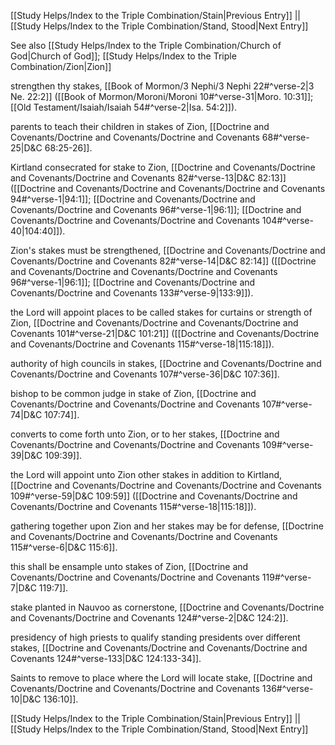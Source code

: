 [[Study Helps/Index to the Triple Combination/Stain|Previous Entry]]  ||  [[Study Helps/Index to the Triple Combination/Stand, Stood|Next Entry]]

 See also [[Study Helps/Index to the Triple Combination/Church of God|Church of God]]; [[Study Helps/Index to the Triple Combination/Zion|Zion]]

 strengthen thy stakes, [[Book of Mormon/3 Nephi/3 Nephi 22#^verse-2|3 Ne. 22:2]] ([[Book of Mormon/Moroni/Moroni 10#^verse-31|Moro. 10:31]]; [[Old Testament/Isaiah/Isaiah 54#^verse-2|Isa. 54:2]]).

 parents to teach their children in stakes of Zion, [[Doctrine and Covenants/Doctrine and Covenants/Doctrine and Covenants 68#^verse-25|D&C 68:25-26]].

 Kirtland consecrated for stake to Zion, [[Doctrine and Covenants/Doctrine and Covenants/Doctrine and Covenants 82#^verse-13|D&C 82:13]] ([[Doctrine and Covenants/Doctrine and Covenants/Doctrine and Covenants 94#^verse-1|94:1]]; [[Doctrine and Covenants/Doctrine and Covenants/Doctrine and Covenants 96#^verse-1|96:1]]; [[Doctrine and Covenants/Doctrine and Covenants/Doctrine and Covenants 104#^verse-40|104:40]]).

 Zion's stakes must be strengthened, [[Doctrine and Covenants/Doctrine and Covenants/Doctrine and Covenants 82#^verse-14|D&C 82:14]] ([[Doctrine and Covenants/Doctrine and Covenants/Doctrine and Covenants 96#^verse-1|96:1]]; [[Doctrine and Covenants/Doctrine and Covenants/Doctrine and Covenants 133#^verse-9|133:9]]).

 the Lord will appoint places to be called stakes for curtains or strength of Zion, [[Doctrine and Covenants/Doctrine and Covenants/Doctrine and Covenants 101#^verse-21|D&C 101:21]] ([[Doctrine and Covenants/Doctrine and Covenants/Doctrine and Covenants 115#^verse-18|115:18]]).

 authority of high councils in stakes, [[Doctrine and Covenants/Doctrine and Covenants/Doctrine and Covenants 107#^verse-36|D&C 107:36]].

 bishop to be common judge in stake of Zion, [[Doctrine and Covenants/Doctrine and Covenants/Doctrine and Covenants 107#^verse-74|D&C 107:74]].

 converts to come forth unto Zion, or to her stakes, [[Doctrine and Covenants/Doctrine and Covenants/Doctrine and Covenants 109#^verse-39|D&C 109:39]].

 the Lord will appoint unto Zion other stakes in addition to Kirtland, [[Doctrine and Covenants/Doctrine and Covenants/Doctrine and Covenants 109#^verse-59|D&C 109:59]] ([[Doctrine and Covenants/Doctrine and Covenants/Doctrine and Covenants 115#^verse-18|115:18]]).

 gathering together upon Zion and her stakes may be for defense, [[Doctrine and Covenants/Doctrine and Covenants/Doctrine and Covenants 115#^verse-6|D&C 115:6]].

 this shall be ensample unto stakes of Zion, [[Doctrine and Covenants/Doctrine and Covenants/Doctrine and Covenants 119#^verse-7|D&C 119:7]].

 stake planted in Nauvoo as cornerstone, [[Doctrine and Covenants/Doctrine and Covenants/Doctrine and Covenants 124#^verse-2|D&C 124:2]].

 presidency of high priests to qualify standing presidents over different stakes, [[Doctrine and Covenants/Doctrine and Covenants/Doctrine and Covenants 124#^verse-133|D&C 124:133-34]].

 Saints to remove to place where the Lord will locate stake, [[Doctrine and Covenants/Doctrine and Covenants/Doctrine and Covenants 136#^verse-10|D&C 136:10]].

[[Study Helps/Index to the Triple Combination/Stain|Previous Entry]]  ||  [[Study Helps/Index to the Triple Combination/Stand, Stood|Next Entry]]